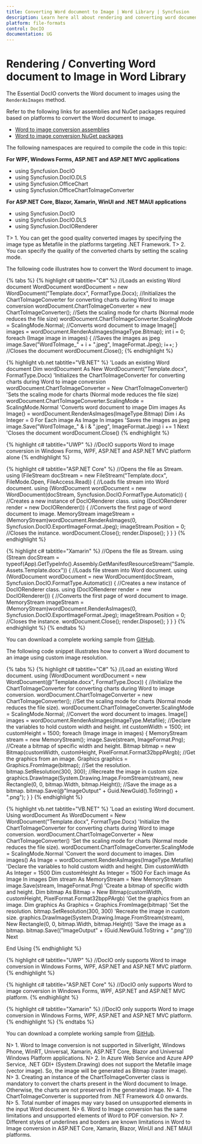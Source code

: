 ```yaml
---
title: Converting Word document to Image | Word Library | Syncfusion
description: Learn here all about rendering and converting word document to image of Syncfusion's Word (DocIO) Library and more.
platform: file-formats
control: DocIO
documentation: UG
---
```


# Rendering / Converting Word document to Image in Word Library

The Essential DocIO converts the Word document to images using the `RenderAsImages` method.

Refer to the following links for assemblies and NuGet packages required based on platforms to convert the Word document to image.

* [Word to image conversion assemblies](https://help.syncfusion.com/file-formats/docio/assemblies-required#converting-word-document-to-image) 
* [Word to image conversion NuGet packages](https://help.syncfusion.com/file-formats/docio/nuget-packages-required#converting-word-document-to-image)

The following namespaces are required to compile the code in this topic:

**For WPF, Windows Forms, ASP.NET and ASP.NET MVC applications**
* using Syncfusion.DocIO
* using Syncfusion.DocIO.DLS
* using Syncfusion.OfficeChart
* using Syncfusion.OfficeChartToImageConverter

**For ASP.NET Core, Blazor, Xamarin, WinUI and .NET MAUI applications**
* using Syncfusion.DocIO
* using Syncfusion.DocIO.DLS
* using Syncfusion.DocIORenderer

T> 1. You can get the good quality converted images by specifying the image type as Metafile in the platforms targeting .NET Framework.
T> 2. You can specify the quality of the converted charts by setting the scaling mode.

The following code illustrates how to convert the Word document to image.


{% tabs %}
{% highlight c# tabtitle="C#" %}
//Loads an existing Word document
WordDocument wordDocument = new WordDocument("Template.docx", FormatType.Docx);
//Initializes the ChartToImageConverter for converting charts during Word to image conversion
wordDocument.ChartToImageConverter = new ChartToImageConverter();
//Sets the scaling mode for charts (Normal mode reduces the file size)
wordDocument.ChartToImageConverter.ScalingMode = ScalingMode.Normal;
//Converts word document to image
Image[] images = wordDocument.RenderAsImages(ImageType.Bitmap);
int i = 0;
foreach (Image image in images)
{
    //Saves the images as jpeg
    image.Save("WordToImage_" + i + ".jpeg", ImageFormat.Jpeg);
    i++;
}
//Closes the document
wordDocument.Close();
{% endhighlight %}

{% highlight vb.net tabtitle="VB.NET" %}
'Loads an existing Word document
Dim wordDocument As New WordDocument("Template.docx", FormatType.Docx)
'Initializes the ChartToImageConverter for converting charts during Word to image conversion
wordDocument.ChartToImageConverter = New ChartToImageConverter()
'Sets the scaling mode for charts (Normal mode reduces the file size)
wordDocument.ChartToImageConverter.ScalingMode = ScalingMode.Normal
'Converts word document to image
Dim images As Image() = wordDocument.RenderAsImages(ImageType.Bitmap)
Dim i As Integer = 0
For Each image As Image In images
	'Saves the images as jpeg
	image.Save("WordToImage_" & i & ".jpeg", ImageFormat.Jpeg)
	i += 1
Next
'Closes the document
wordDocument.Close()
{% endhighlight %}

{% highlight c# tabtitle="UWP" %}
//DocIO supports Word to image conversion in Windows Forms, WPF, ASP.NET and ASP.NET MVC platform alone
{% endhighlight %}

{% highlight c# tabtitle="ASP.NET Core" %}
//Opens the file as Stream.
using (FileStream docStream = new FileStream("Template.docx", FileMode.Open, FileAccess.Read))
{
    //Loads file stream into Word document.
    using (WordDocument wordDocument = new WordDocument(docStream, Syncfusion.DocIO.FormatType.Automatic))
    {
        //Creates a new instance of DocIORenderer class.
        using (DocIORenderer render = new DocIORenderer())
        {
            //Converts the first page of word document to image.
            MemoryStream imageStream = (MemoryStream)wordDocument.RenderAsImages(0, Syncfusion.DocIO.ExportImageFormat.Jpeg);
            imageStream.Position = 0;
            //Closes the instance.
            wordDocument.Close();
            render.Dispose();
        }
    }
}
{% endhighlight %}

{% highlight c# tabtitle="Xamarin" %}
//Opens the file as Stream.
using (Stream docStream = typeof(App).GetTypeInfo().Assembly.GetManifestResourceStream("Sample.Assets.Template.docx"))
{
    //Loads file stream into Word document.
    using (WordDocument wordDocument = new WordDocument(docStream, Syncfusion.DocIO.FormatType.Automatic))
    {
        //Creates a new instance of DocIORenderer class.
        using (DocIORenderer render = new DocIORenderer())
        {
            //Converts the first page of word document to image.
            MemoryStream imageStream = (MemoryStream)wordDocument.RenderAsImages(0, Syncfusion.DocIO.ExportImageFormat.Jpeg);
            imageStream.Position = 0;
            //Closes the instance.
            wordDocument.Close();
            render.Dispose();
        }
    }
}
{% endhighlight %}
{% endtabs %}

You can download a complete working sample from [GitHub](https://github.com/SyncfusionExamples/DocIO-Examples/tree/main/Word-to-Image-conversion/Convert-Word-to-image).

The following code snippet illustrates how to convert a Word document to an image using custom image resolution.


{% tabs %}
{% highlight c# tabtitle="C#" %}
//Load an existing Word document.
using (WordDocument wordDocument = new WordDocument(@"Template.docx", FormatType.Docx))
{
    //Initialize the ChartToImageConverter for converting charts during Word to image conversion.
    wordDocument.ChartToImageConverter = new ChartToImageConverter();
    //Set the scaling mode for charts (Normal mode reduces the file size).
    wordDocument.ChartToImageConverter.ScalingMode = ScalingMode.Normal;
    //Convert the word document to images.
    Image[] images = wordDocument.RenderAsImages(ImageType.Metafile);
    //Declare the variables to hold custom width and height.
    int customWidth = 1500;
    int customHeight = 1500;
    foreach (Image image in images)
    {
        MemoryStream stream = new MemoryStream();
        image.Save(stream, ImageFormat.Png);
        //Create a bitmap of specific width and height.
        Bitmap bitmap = new Bitmap(customWidth, customHeight, PixelFormat.Format32bppPArgb);
        //Get the graphics from an image.
        Graphics graphics = Graphics.FromImage(bitmap);
        //Set the resolution.
        bitmap.SetResolution(300, 300);
        //Recreate the image in custom size.
        graphics.DrawImage(System.Drawing.Image.FromStream(stream), new Rectangle(0, 0, bitmap.Width, bitmap.Height));
        //Save the image as a bitmap.
        bitmap.Save(@"ImageOutput" + Guid.NewGuid().ToString() + ".png");
    }
}
{% endhighlight %}

{% highlight vb.net tabtitle="VB.NET" %}
'Load an existing Word document.
Using wordDocument As WordDocument = New WordDocument("Template.docx", FormatType.Docx)
    'Initialize the ChartToImageConverter for converting charts during Word to image conversion.
    wordDocument.ChartToImageConverter = New ChartToImageConverter()
    'Set the scaling mode for charts (Normal mode reduces the file size).
    wordDocument.ChartToImageConverter.ScalingMode = ScalingMode.Normal
    'Convert the word document to images.
    Dim images() As Image = wordDocument.RenderAsImages(ImageType.Metafile)
    'Declare the variables to hold custom width and height.
    Dim customWidth As Integer = 1500
    Dim customHeight As Integer = 1500
    For Each image As Image In images
        Dim stream As MemoryStream = New MemoryStream
        image.Save(stream, ImageFormat.Png)
        'Create a bitmap of specific width and height.
        Dim bitmap As Bitmap = New Bitmap(customWidth, customHeight, PixelFormat.Format32bppPArgb)
        'Get the graphics from an image.
        Dim graphics As Graphics = Graphics.FromImage(bitmap)
        'Set the resolution.
        bitmap.SetResolution(300, 300)
        'Recreate the image in custom size.
        graphics.DrawImage(System.Drawing.Image.FromStream(stream), New Rectangle(0, 0, bitmap.Width, bitmap.Height))
        'Save the image as a bitmap.
        bitmap.Save(("ImageOutput" + (Guid.NewGuid.ToString + ".png")))
    Next

End Using
{% endhighlight %}

{% highlight c# tabtitle="UWP" %}
//DocIO only supports Word to image conversion in Windows Forms, WPF, ASP.NET and ASP.NET MVC platform.
{% endhighlight %}

{% highlight c# tabtitle="ASP.NET Core" %}
//DocIO only supports Word to image conversion in Windows Forms, WPF, ASP.NET and ASP.NET MVC platform.
{% endhighlight %}

{% highlight c# tabtitle="Xamarin" %}
//DocIO only supports Word to image conversion in Windows Forms, WPF, ASP.NET and ASP.NET MVC platform.
{% endhighlight %}
{% endtabs %}

You can download a complete working sample from [GitHub](https://github.com/SyncfusionExamples/DocIO-Examples/tree/main/Word-to-Image-conversion/Custom-image-resolution).

N> 1. Word to Image conversion is not supported in Silverlight, Windows Phone, WinRT, Universal, Xamarin, ASP.NET Core, Blazor and Universal Windows Platform applications.
N> 2. In Azure Web Service and Azure APP Service, .NET GDI+ (System.Drawing) does not support the Metafile image (vector image). So, the image will be generated as Bitmap (raster image).
N> 3. Creating an instance of the ChartToImageConverter class is mandatory to convert the charts present in the Word document to Image. Otherwise, the charts are not preserved in the generated image.
N> 4. The ChartToImageConverter is supported from .NET Framework 4.0 onwards.
N> 5. Total number of images may vary based on unsupported elements in the input Word document.
N> 6. Word to Image conversion has the same limitations and unsupported elements of Word to PDF conversion.
N> 7. Different styles of underlines and borders are known limitations in Word to Image conversion in ASP.NET Core, Xamarin, Blazor, WinUI and .NET MAUI platforms.